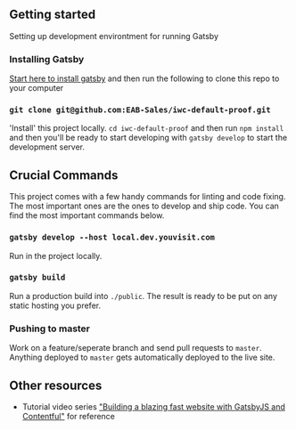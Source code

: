## Getting started

Setting up development environtment for running Gatsby


### Installing Gatsby

[Start here to install gatsby](https://www.gatsbyjs.com/tutorial/part-zero/) and then run the following to clone this repo to your computer

### `git clone git@github.com:EAB-Sales/iwc-default-proof.git`

'Install' this project locally. `cd iwc-default-proof` and then run `npm install` and then you'll be ready to start developing with `gatsby develop` to start the development server.


## Crucial Commands

This project comes with a few handy commands for linting and code fixing. The most important ones are the ones to develop and ship code. You can find the most important commands below.

### `gatsby develop --host local.dev.youvisit.com`

Run in the project locally.

### `gatsby build`

Run a production build into `./public`. The result is ready to be put on any static hosting you prefer.


### Pushing to master
Work on a feature/seperate branch and send pull requests to `master`. Anything deployed to `master` gets automatically deployed to the live site.

## Other resources

- Tutorial video series ["Building a blazing fast website with GatsbyJS and Contentful"](https://www.youtube.com/watch?v=Ek4o40w1tH4&list=PL8KiuH6vpACV-F7jXribe4YveGBhBeG9A) for reference